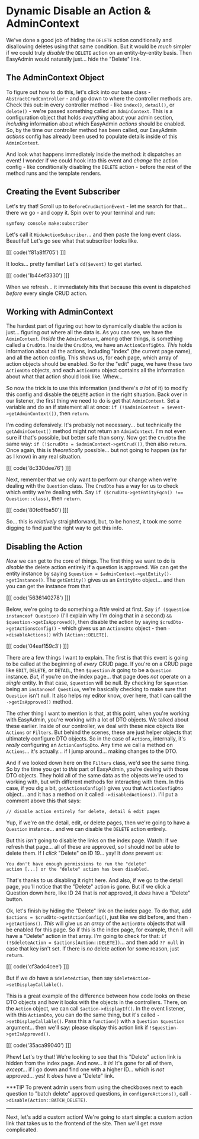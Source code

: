 # Dynamic Disable an Action & AdminContext

We've done a good job of hiding the `DELETE` action conditionally and disallowing
deletes using that same condition. But it would be *much* simpler if we could truly
*disable* the `DELETE` action on an entity-by-entity basis. Then EasyAdmin would
naturally just... hide the "Delete" link.

## The AdminContext Object

To figure out how to do this, let's click into our base class -
`AbstractCrudController` - and go down to where the controller methods are. Check
this out: in every controller method - like `index()`, `detail()`, or `delete()` -
we're passed something called an `AdminContext`. This is a configuration object that
holds *everything* about your admin section, *including* information about which
EasyAdmin *actions* should be enabled. So, by the time our controller method
has been called, our EasyAdmin *actions* config has already been used to
populate details inside of this `AdminContext`.

And look what happens immediately inside the method: it dispatches an event! I
wonder if we could hook into this event and *change* the action config - like
conditionally disabling the `DELETE` action - before the rest of the method
runs and the template renders.

## Creating the Event Subscriber

Let's try that! Scroll up to `BeforeCrudActionEvent` - let me search for
that... there we go - and copy it. Spin over to your terminal and run:

```terminal
symfony console make:subscriber
```

Let's call it `HideActionSubscriber`... and then paste the long event class.
Beautiful! Let's go see what that subscriber looks like. 

[[[ code('f81a8ff705') ]]]

It looks... pretty familiar! Let's `dd($event)` to get started.

[[[ code('1b44ef3330') ]]]

When we refresh... it immediately hits that because this event is dispatched *before*
every single CRUD action.

## Working with AdminContext

The hardest part of figuring out how to dynamically disable the action is just...
figuring out where all the data is. As you can see, we have the `AdminContext`.
*Inside* the `AdminContext`, among other things, is something called a `CrudDto`.
Inside the `CrudDto`, we have an `ActionConfigDto`. *This* holds information about
all the actions, including "index" (the current page name), and all the action
config. This shows us, for each page, which array of action objects should be
enabled. So for the "edit" page, we have these two `ActionDto` objects, and each
`ActionDto` object contains all the information about what that action should
look like. Whew...

So now the trick is to use this information (and there's *a lot* of it) to modify
this config and disable the `DELETE` action in the right situation. Back over
in our listener, the first thing we need to do is get that `AdminContext`. Set a
variable and do an if statement all at once:
`if (!$adminContext = $event->getAdminContext())`, then `return`.

I'm coding defensively. It's probably not necessary... but technically the
`getAdminContext()` method might not return an `AdminContext`. I'm not even sure
if that's possible, but better safe than sorry. Now get the `CrudDto` the same way:
`if (!$crudDto = $adminContext->getCrud())`, then also `return`. Once again, this
is *theoretically* possible... but not going to happen (as far as I know) in any
real situation.

[[[ code('8c330dee76') ]]]

Next, remember that we only want to perform our change when we're dealing with
the `Question` class. The `CrudDto` has a way for us to check which entity we're
dealing with. Say `if ($crudDto->getEntityFqcn() !== Question::class)`, then
`return`.

[[[ code('80fc6fba50') ]]]

So... this is *relatively* straightforward, but, to be honest, it took me some
digging to find *just* the right way to get this info.

## Disabling the Action

*Now* we can get to the core of things. The first thing we want to do is *disable*
the delete action entirely if a question is approved. We can get the entity
instance by saying `$question = $adminContext->getEntity()->getInstance()`. The
`getEntity()` gives us an `EntityDto` object... and then you can get the instance
from that.

[[[ code('5636140278') ]]]

Below, we're going to do something a *little* weird at first. Say
`if ($question instanceof Question)` (I'll explain why I'm doing that in a second)
`&& $question->getIsApproved()`, then disable the action by saying
`$crudDto->getActionsConfig()` - which gives us an `ActionsDto` object - then
`->disableActions()` with `[Action::DELETE]`.

[[[ code('04eaf159c3') ]]]

There are a few things I want to explain. The first is that this event is going to
be called at the beginning of *every* CRUD page. If you're on a CRUD page like
`EDIT`, `DELETE`, or `DETAIL`, then `$question` *is* going to be a `Question` instance.
*But*, if you're on the index page... that page does *not* operate on a *single*
entity. In that case, `$question` will be null. By checking for `$question` being
an `instanceof Question`, we're basically checking to make sure that `Question`
isn't null. It also helps my editor know, over here, that I can call the
`->getIsApproved()` method.

The other thing I want to mention is that, at this point, when you're working with
EasyAdmin, you're working with a lot of DTO objects. We talked about these earlier.
Inside of our controller, we deal with these nice objects like `Actions` or
`Filters`. But behind the scenes, these are just helper objects that ultimately
configure DTO objects. So in the case of `Actions`, internally, it's *really*
configuring an `ActionConfigDto`. Any time we call a method on `Actions`... it's
actually... if I jump around... making changes to the DTO.

And if we looked down here on the `Filters` class, we'd see the same thing. So by
the time you get to *this* part of EasyAdmin, you're dealing with those DTO objects.
They hold all of the same data as the objects we're used to working with, but
with different methods for interacting with them. In this case, if you dig a
bit, `getActionsConfig()` gives you that `ActionConfigDto` object... and it
has a method on it called `->disabledActions()`. I'll put a comment above this that
says:

```
// disable action entirely for delete, detail & edit pages
```

Yup, if we're on the detail, edit, or delete pages, then we're going to have a
`Question` instance... and we can disable the `DELETE` action entirely.

But this *isn't* going to disable the links on the index page. Watch: if we refresh
that page... all of these are approved, so I should *not* be able to delete them.
If I *click* "Delete" on ID 19... yay! It *does* prevent us:

```
You don't have enough permissions to run the "delete"
action [...] or the "delete" action has been disabled.
```

That's thanks to us disabling it right here. And also, if we go to the detail page,
you'll notice that the "Delete" action is gone. But if we click a Question down here,
like ID 24 that is *not* approved, it *does* have a "Delete" button.

Ok, let's finish by hiding the "Delete" link on the index page. To do that,
add `$actions = $crudDto->getActionConfig()`, just like we did before, and then
`->getActions()`. *This* will give us an *array* of the `ActionDto` objects that
will be enabled for this page. So if this is the index page, for example, then
it will have a "Delete" action in that array. I'm going to check for that:
`if (!$deleteAction = $actions[Action::DELETE])`... and then add `?? null` in case
that key isn't set. If there is *no* delete action for some reason, just `return`.

[[[ code('cf3adc4cee') ]]]

But if we *do* have a `$deleteAction`, then say `$deleteAction->setDisplayCallable()`.

This is a great example of the difference between how code looks on these DTO
objects and how it looks with the objects in the controllers. There,
on the `Action` object, we can call `$action->displayIf()`. In the event
listener, with this `ActionDto`, you can do the same thing, but it's called
`->setDisplayCallable()`. Pass this a `function()` with a `Question $question`
argument... then we'll say: please display this action link if
`!$question->getIsApproved()`.

[[[ code('35aca99040') ]]]

Phew! Let's try that! We're looking to see that this "Delete" action link is hidden
from the index page. And now... it *is*! It's gone for all of them, *except*...
if I go down and find one with a higher ID... which is *not* approved... yes!
It *does* have a "Delete" link.

***TIP
To prevent admin users from using the checkboxes next to each question to "batch
delete" approved questions, in `configureActions()`, call `->disable(Action::BATCH_DELETE)`.
***

Next, let's add a custom action! We're going to start simple: a custom action link
that takes us to the frontend of the site. Then we'll get *more* complicated.

